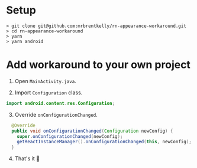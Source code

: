 # Setup

```
> git clone git@github.com:mrbrentkelly/rn-appearance-workaround.git
> cd rn-appearance-workaround
> yarn
> yarn android
```

# Add workaround to your own project

1. Open `MainActivity.java`.

2. Import `Configuration` class.

```java
import android.content.res.Configuration; 
```

3. Override `onConfigurationChanged`.

```java
  @Override
  public void onConfigurationChanged(Configuration newConfig) {
    super.onConfigurationChanged(newConfig);
    getReactInstanceManager().onConfigurationChanged(this, newConfig);
  }
```

4. That's it :tada: